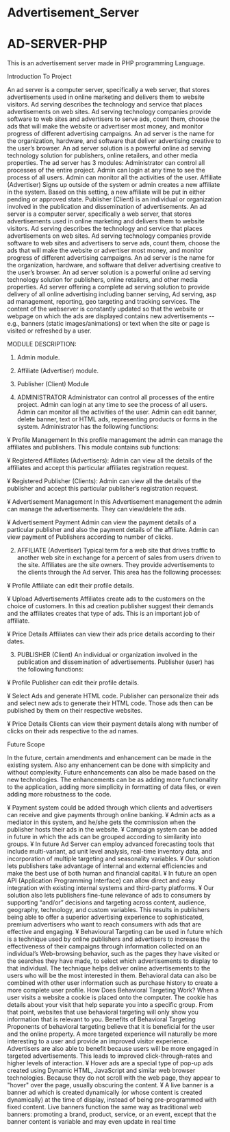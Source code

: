 # Advertisement_Server
# AD-SERVER-PHP
This is an advertisement server made in PHP programming Language.


Introduction To Project

An ad server is a computer server, specifically a web server, that stores advertisements used
in online marketing and delivers them to website visitors. Ad serving describes the
technology and service that places advertisements on web sites. Ad serving technology
companies provide software to web sites and advertisers to serve ads, count them, choose the
ads that will make the website or advertiser most money, and monitor progress of different
advertising campaigns.
An ad server is the name for the organization, hardware, and software that deliver advertising
creative to the user’s browser. An ad server solution is a powerful online ad serving
technology solution for publishers, online retailers, and other media properties. The ad server
has 3 modules:
Administrator can control all processes of the entire project. Admin can login at any time to
see the process of all users. Admin can monitor all the activities of the user. Affiliate
(Advertiser) Signs up outside of the system or admin creates a new affiliate in the system.
Based on this setting, a new affiliate will be put in either pending or approved state. Publisher
(Client) is an individual or organization involved in the publication and dissemination of
advertisements.
An ad server is a computer server, specifically a web server, that stores advertisements used
in online marketing and delivers them to website visitors. Ad serving describes the
technology and service that places advertisements on web sites. Ad serving technology
companies provide software to web sites and advertisers to serve ads, count them, choose the
ads that will make the website or advertiser most money, and monitor progress of different
advertising campaigns. An ad server is the name for the organization, hardware, and software
that deliver advertising creative to the user’s browser. An ad server solution is a powerful
online ad serving technology solution for publishers, online retailers, and other media
properties.
Ad server offering a complete ad serving solution to provide delivery of all online advertising
including banner serving, Ad serving, asp ad management, reporting, geo targeting and
tracking services. The content of the webserver is constantly updated so that the website or
webpage on which the ads are displayed contains new advertisements -- e.g., banners (static
images/animations) or text when the site or page is visited or refreshed by a user.

MODULE DESCRIPTION:
1. Admin module.
2. Affiliate (Advertiser) module.
3. Publisher (Client) Module

1. ADMINISTRATOR
Administrator can control all processes of the entire project. Admin can login at any time to
see the process of all users. Admin can monitor all the activities of the user. Admin can edit
banner, delete banner, text or HTML ads, representing products or forms in the system.
Administrator has the following functions:

¥ Profile Management
In this profile management the admin can manage the affiliates and publishers.
This module contains sub functions:

¥ Registered Affiliates (Advertisers):
Admin can view all the details of the affiliates and accept this particular affiliates
registration request.

¥ Registered Publisher (Clients):
Admin can view all the details of the publisher and accept this particular publisher’s
registration request.

¥ Advertisement Management
In this Advertisement management the admin can manage the advertisements. They can
view/delete the ads.

¥ Advertisement Payment
Admin can view the payment details of a particular publisher and also the payment
details of the affiliate. Admin can view payment of Publishers according to number of
clicks.

2. AFFILIATE (Advertiser)
Typical term for a web site that drives traffic to another web site in exchange for a percent of
sales from users driven to the site. Affiliates are the site owners. They provide advertisements
to the clients through the Ad server.
This area has the following processes:

¥ Profile
Affiliate can edit their profile details.

¥ Upload Advertisements
Affiliates create ads to the customers on the choice of customers. In this ad creation
publisher suggest their demands and the affiliates creates that type of ads. This is an
important job of affiliate.

¥ Price Details
Affiliates can view their ads price details according to their dates.

3. PUBLISHER (Client)
An individual or organization involved in the publication and dissemination of
advertisements. Publisher (user) has the following functions:

¥ Profile
Publisher can edit their profile details.

¥ Select Ads and generate HTML code.
Publisher can personalize their ads and select new ads to generate their HTML code.
Those ads then can be published by them on their respective websites.

¥ Price Details
Clients can view their payment details along with number of clicks on their ads
respective to the ad names.

Future Scope

In the future, certain amendments and enhancement can be made in the existing system. Also
any enhancement can be done with simplicity and without complexity.
Future enhancements can also be made based on the new technologies. The enhancements
can be as adding more functionality to the application, adding more simplicity in formatting
of data files, or even adding more robustness to the code.

¥ Payment system could be added through which clients and advertisers can receive and
give payments through online banking.
¥ Admin acts as a mediator in this system, and he/she gets the commission when the
publisher hosts their ads in the website.
¥ Campaign system can be added in future in which the ads can be grouped according to
similarity into groups.
¥ In future Ad Server can employ advanced forecasting tools that include multi-variant,
ad unit level analysis, real-time inventory data, and incorporation of multiple targeting
and seasonality variables.
¥ Our solution lets publishers take advantage of internal and external efficiencies and
make the best use of both human and financial capital.
¥ In future an open API (Application Programming Interface) can allow direct and easy
integration with existing internal systems and third-party platforms.
¥ Our solution also lets publishers fine-tune relevance of ads to consumers by supporting
“and/or” decisions and targeting across content, audience, geography, technology, and
custom variables. This results in publishers being able to offer a superior advertising
experience to sophisticated, premium advertisers who want to reach consumers with ads
that are effective and engaging.
¥ Behavioural Targeting can be used in future which is a technique used by online
publishers and advertisers to increase the effectiveness of their campaigns through
information collected on an individual’s Web-browsing behavior, such as the pages
they have visited or the searches they have made, to select which advertisements to
display to that individual. The technique helps deliver online advertisements to the users
who will be the most interested in them. Behavioral data can also be combined with
other user information such as purchase history to create a more complete user profile.
How Does Behavioral Targeting Work?
When a user visits a website a cookie is placed onto the computer. The cookie has
details about your visit that help separate you into a specific group. From that point,
websites that use behavioral targeting will only show you information that is relevant to
you.
Benefits of Behavioral Targeting
Proponents of behavioral targeting believe that it is beneficial for the user and the
online property. A more targeted experience will naturally be more interesting to a user
and provide an improved visitor experience.
Advertisers are also able to benefit because users will be more engaged in targeted
advertisements. This leads to improved click-through-rates and higher levels of
interaction.
¥ Hover ads are a special type of pop-up ads created using Dynamic HTML, JavaScript
and similar web browser technologies. Because they do not scroll with the web page,
they appear to "hover" over the page, usually obscuring the content.
¥ A live banner is a banner ad which is created dynamically (or whose content is created
dynamically) at the time of display, instead of being pre-programmed with fixed
content. Live banners function the same way as traditional web banners: promoting a
brand, product, service, or an event, except that the banner content is variable and may
even update in real time
